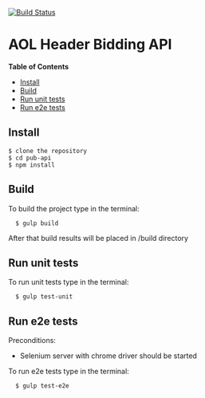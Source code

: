 [![Build Status](https://travis-ci.org/vzhukovsky/pub-api.svg?branch=master)](https://travis-ci.org/vzhukovsky/pub-api)


# AOL Header Bidding API


**Table of Contents**

- [Install](#Install)
- [Build](#Build)
- [Run unit tests](#RunUnitTests)
- [Run e2e tests](#RunE2eTests)

<a name="Install"></a>
## Install

    $ clone the repository
    $ cd pub-api
    $ npm install
    
<a name="Build"></a>
## Build

To build the project type in the terminal:
    
      $ gulp build
         
After that build results will be placed in /build directory
    
<a name="RunUnitTests"></a>    
## Run unit tests

To run unit tests type in the terminal:
    
      $ gulp test-unit
            
<a name="RunE2eTests"></a>    
## Run e2e tests

Preconditions: 
- Selenium server with chrome driver should be started

To run e2e tests type in the terminal:
    
      $ gulp test-e2e
